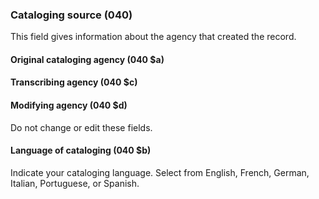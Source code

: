 ### Cataloging source (040)

This field gives information about the agency that created the record.

#### Original cataloging agency (040 $a)  
#### Transcribing agency (040 $c)  
#### Modifying agency (040 $d)

Do not change or edit these fields.

#### Language of cataloging (040 $b)

Indicate your cataloging language. Select from English, French, German, Italian, Portuguese, or Spanish.
